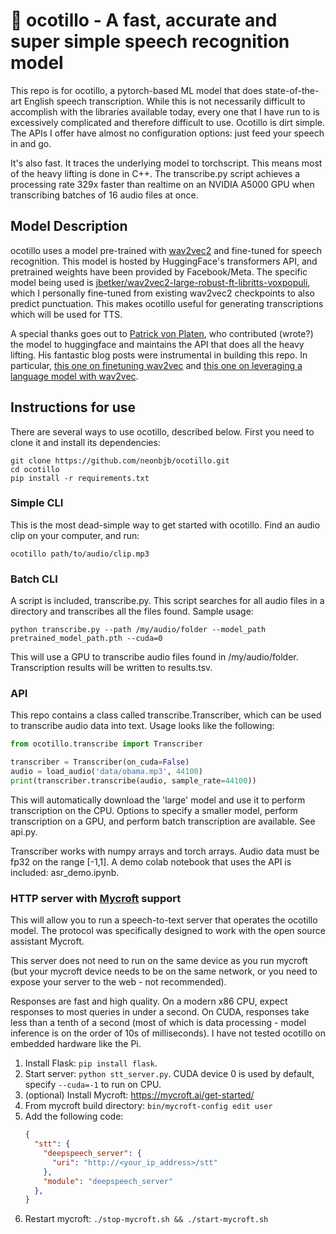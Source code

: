# 🌵 ocotillo - A fast, accurate and super simple speech recognition model

This repo is for ocotillo, a pytorch-based ML model that does state-of-the-art English speech transcription. While this
is not necessarily difficult to accomplish with the libraries available today, every one that I have run to is 
excessively complicated and therefore difficult to use. Ocotillo is dirt simple. The APIs I offer have almost no
configuration options: just feed your speech in and go.

It's also fast. It traces the underlying model to torchscript. This means most of the heavy lifting is done in C++.
The transcribe.py script achieves a processing rate 329x faster than realtime on an NVIDIA A5000 GPU when transcribing
batches of 16 audio files at once.

## Model Description

ocotillo uses a model pre-trained with [wav2vec2](https://arxiv.org/abs/2006.11477) and fine-tuned for speech recognition.
This model is hosted by HuggingFace's transformers API, and pretrained weights have been provided by Facebook/Meta.
The specific model being used is [jbetker/wav2vec2-large-robust-ft-libritts-voxpopuli](https://huggingface.co/jbetker/wav2vec2-large-robust-ft-libritts-voxpopuli),
which I personally fine-tuned from existing wav2vec2 checkpoints to also predict punctuation. This makes ocotillo useful
for generating transcriptions which will be used for TTS.

A special thanks goes out to [Patrick von Platen](https://huggingface.co/patrickvonplaten), who contributed (wrote?) the model to huggingface and maintains
the API that does all the heavy lifting. His fantastic blog posts were instrumental in building this repo. 
In particular, [this one on finetuning wav2vec](https://huggingface.co/blog/fine-tune-wav2vec2-english)
and [this one on leveraging a language model with wav2vec](https://huggingface.co/blog/wav2vec2-with-ngram).

## Instructions for use

There are several ways to use ocotillo, described below. First you need to clone it and install its dependencies:

```shell
git clone https://github.com/neonbjb/ocotillo.git
cd ocotillo
pip install -r requirements.txt
```

### Simple CLI

This is the most dead-simple way to get started with ocotillo. Find an audio clip on your computer, and run:

```shell
ocotillo path/to/audio/clip.mp3
```

### Batch CLI

A script is included, transcribe.py. This script searches for all audio files in a directory and
transcribes all the files found. Sample usage:

```shell
python transcribe.py --path /my/audio/folder --model_path pretrained_model_path.pth --cuda=0
```

This will use a GPU to transcribe audio files found in /my/audio/folder. Transcription results
will be written to results.tsv.


### API

This repo contains a class called transcribe.Transcriber, which can be used to transcribe audio
data into text. Usage looks like the following:

```python
from ocotillo.transcribe import Transcriber

transcriber = Transcriber(on_cuda=False)
audio = load_audio('data/obama.mp3', 44100)
print(transcriber.transcribe(audio, sample_rate=44100))
```

This will automatically download the 'large' model and use it to perform transcription on the CPU.
Options to specify a smaller model, perform transcription on a GPU, and perform batch transcription
are available. See api.py.

Transcriber works with numpy arrays and torch arrays. Audio data must be fp32 on the range [-1,1]. A demo colab 
notebook that uses the API is included:
asr_demo.ipynb.

### HTTP server with [Mycroft](https://github.com/MycroftAI) support

This will allow you to run a speech-to-text server that operates the ocotillo model. The protocol was specifically
designed to work with the open source assistant Mycroft.

This server does not need to run on the same device as you run mycroft (but your mycroft device needs to be on the
same network, or you need to expose your server to the web - not recommended).

Responses are fast and high quality. On a modern x86 CPU, expect responses to most queries in under a second. On CUDA,
responses take less than a tenth of a second (most of which is data processing - model inference is on the order of 
10s of milliseconds). I have not tested ocotillo on embedded hardware like the Pi.

1. Install Flask: `pip install flask`.
2. Start server: `python stt_server.py`. CUDA device 0 is used by default, specify `--cuda=-1` to run on CPU.
3. (optional) Install Mycroft: https://mycroft.ai/get-started/
4. From mycroft build directory: `bin/mycroft-config edit user`
5. Add the following code:
    ```json
    {
      "stt": {
        "deepspeech_server": {
          "uri": "http://<your_ip_address>/stt"
        },
        "module": "deepspeech_server"
      },
    }
    ```
6. Restart mycroft: `./stop-mycroft.sh && ./start-mycroft.sh`
